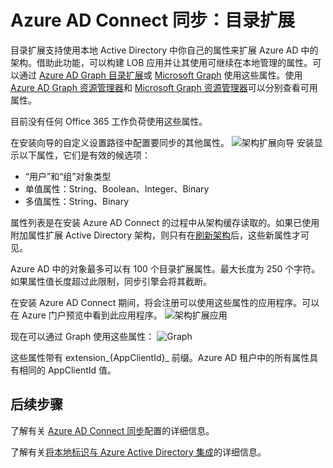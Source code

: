 <properties
    pageTitle="Azure AD Connect 同步：目录扩展 | Azure"
    description="本主题介绍 Azure AD Connect 中的目录扩展功能。"
    services="active-directory"
    documentationcenter=""
    author="AndKjell"
    manager="femila"
    editor="" />
<tags
    ms.assetid="995ee876-4415-4bb0-a258-cca3cbb02193"
    ms.service="active-directory"
    ms.devlang="na"
    ms.topic="article"
    ms.tgt_pltfrm="na"
    ms.workload="identity"
    ms.date="02/08/2017"
    wacn.date="03/13/2017"
    ms.author="billmath" />

# Azure AD Connect 同步：目录扩展
目录扩展支持使用本地 Active Directory 中你自己的属性来扩展 Azure AD 中的架构。借助此功能，可以构建 LOB 应用并让其使用可继续在本地管理的属性。可以通过 [Azure AD Graph 目录扩展](https://msdn.microsoft.com/Library/Azure/Ad/Graph/howto/azure-ad-graph-api-directory-schema-extensions)或 [Microsoft Graph](https://graph.microsoft.io/) 使用这些属性。使用 [Azure AD Graph 资源管理器](https://graphexplorer.cloudapp.net)和 [Microsoft Graph 资源管理器](https://graphexplorer2.azurewebsites.net/)可以分别查看可用属性。

目前没有任何 Office 365 工作负荷使用这些属性。

在安装向导的自定义设置路径中配置要同步的其他属性。
![架构扩展向导](./media/active-directory-aadconnectsync-feature-directory-extensions/extension2.png) 
安装显示以下属性，它们是有效的候选项：

- “用户”和“组”对象类型
- 单值属性：String、Boolean、Integer、Binary
- 多值属性：String、Binary

属性列表是在安装 Azure AD Connect 的过程中从架构缓存读取的。如果已使用附加属性扩展 Active Directory 架构，则只有在[刷新架构](/documentation/articles/active-directory-aadconnectsync-installation-wizard/#refresh-directory-schema/)后，这些新属性才可见。

Azure AD 中的对象最多可以有 100 个目录扩展属性。最大长度为 250 个字符。如果属性值长度超过此限制，同步引擎会将其截断。

在安装 Azure AD Connect 期间，将会注册可以使用这些属性的应用程序。可以在 Azure 门户预览中看到此应用程序。
![架构扩展应用](./media/active-directory-aadconnectsync-feature-directory-extensions/extension3new.png)

现在可以通过 Graph 使用这些属性：
![Graph](./media/active-directory-aadconnectsync-feature-directory-extensions/extension4.png)

这些属性带有 extension\_{AppClientId}\_ 前缀。Azure AD 租户中的所有属性具有相同的 AppClientId 值。

## 后续步骤
了解有关 [Azure AD Connect 同步](/documentation/articles/active-directory-aadconnectsync-whatis/)配置的详细信息。

了解有关[将本地标识与 Azure Active Directory 集成](/documentation/articles/active-directory-aadconnect/)的详细信息。

<!---HONumber=Mooncake_0306_2017-->
<!---Update_Description: wording update -->
